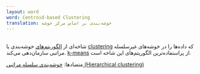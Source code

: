```yaml
---
layout: word
word: Centroid-based Clustering
translation: خوشه‌بندی بر اساس مرکز خوشه
---
```


\
شاخه‌ای از [الگوریتم‌های](/C/clustering) خوشه‌بندی یا [clustering](/C/clustering) که داده‌ها را در خوشه‌های غیرسلسله‌ مراتبی سازمان‌دهی می‌کند. [k-means](/K/k-means) از پراستفاده‌ترین الگوریتم‌های این شاخه است.

متضادها: [خوشه‌بندی سلسله مراتبی (Hierarchical clustering)](/H/hierarchical_clustering/)
